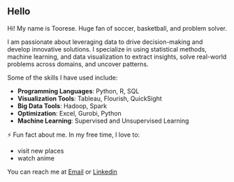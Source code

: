 ## Hello

Hi! My name is Toorese. Huge fan of soccer, basketball, and problem solver.

I am passionate about leveraging data to drive decision-making and develop innovative solutions. I specialize in using statistical methods, machine learning, and data visualization to extract insights, solve real-world problems across domains, and uncover patterns.

Some of the skills I have used include:

- **Programming Languages**: Python, R, SQL    
- **Visualization Tools**: Tableau, Flourish, QuickSight
- **Big Data Tools**: Hadoop, Spark  
- **Optimization**: Excel, Gurobi, Python  
- **Machine Learning**: Supervised and Unsupervised Learning

⚡ Fun fact about me. In my free time, I love to:
 
- visit new places
- watch anime

You can reach me at [Email](toorese@gmail.com) or [Linkedin](linkedin.com/toorel)
